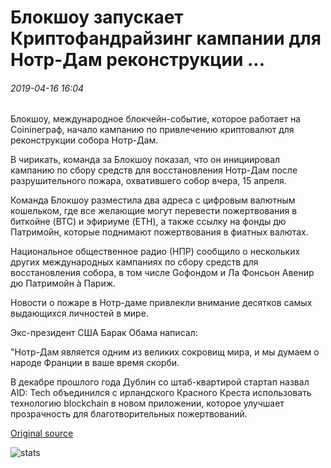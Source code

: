 # Блокшоу запускает Криптофандрайзинг кампании для Нотр-Дам реконструкции ...

###### 2019-04-16 16:04

Блокшоу, международное блокчейн-событие, которое работает на Coinineграф, начало кампанию по привлечению криптовалют для реконструкции собора Нотр-Дам.

В чирикать, команда за Блокшоу показал, что он инициировал кампанию по сбору средств для восстановления Нотр-Дам после разрушительного пожара, охватившего собор вчера, 15 апреля.

Команда Блокшоу разместила два адреса с цифровым валютным кошельком, где все желающие могут перевести пожертвования в биткойне (BTC) и эфириуме (ETH), а также ссылку на фонды дю Патримойн, которые поднимают пожертвования в фиатных валютах.

Национальное общественное радио (НПР) сообщило о нескольких других международных кампаниях по сбору средств для восстановления собора, в том числе Goфондом и Ла Фонсьон Авенир дю Патримойн à Париж.

Новости о пожаре в Нотр-даме привлекли внимание десятков самых выдающихся личностей в мире.

Экс-президент США Барак Обама написал:

"Нотр-Дам является одним из великих сокровищ мира, и мы думаем о народе Франции в ваше время скорби.

В декабре прошлого года Дублин со штаб-квартирой стартап назвал AID: Tech объединился с ирландского Красного Креста использовать технологию blockchain в новом приложении, которое улучшает прозрачность для благотворительных пожертвований.

[Original source](https://cointelegraph.com/news/blockshow-launches-crypto-fundraising-campaign-for-notre-dame-reconstruction)

![stats](https://c.statcounter.com/11760860/0/a89fa40b/1/ "stats")